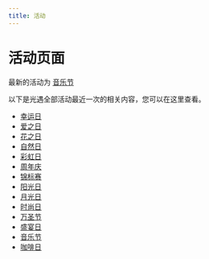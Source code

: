 ```yaml
---
title: 活动
---
```

# 活动页面
最新的活动为 [音乐节](days_of_music.md)

以下是光遇全部活动最近一次的相关内容，您可以在这里查看。

- [幸运日](days_of_fontune.md)
- [爱之日](days_of_love.md)
- [花之日](days_of_bloom.md)
- [自然日](days_of_nature.md)
- [彩虹日](days_of_rainbow.md)
- [周年庆](days_of_anniversary.md)
- [锦标赛](days_of_competition.md)
- [阳光日](days_of_sunlight.md)
- [月光日](days_of_moonlight.md)
- [时尚日](days_of_fashion.md)
- [万圣节](days_of_halloween.md)
- [盛宴日](days_of_feast.md)
- [音乐节](days_of_music.md)
- [咖啡日](days_of_cafe.md)
